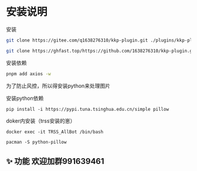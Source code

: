 # 安装说明

安装

```bash
git clone https://gitee.com/q1638276310/kkp-plugin.git ./plugins/kkp-plugin/
```

```bash
git clone https://ghfast.top/https://github.com/1638276310/kkp-plugin.git ./plugins/kkp-plugin/
```

安装依赖

```bash
pnpm add axios -w
```

为了防止风控，所以得安装python来处理图片

安装python依赖

```text
pip install -i https://pypi.tuna.tsinghua.edu.cn/simple pillow
```

doker内安装（trss安装的崽）

```text
docker exec -it TRSS_AllBot /bin/bash
```

```text
pacman -S python-pillow
```

## ✨ 功能    欢迎加群991639461
